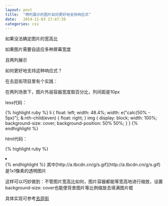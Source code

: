 ```yaml
---
layout: post
title:  "两列展示的图片如何更好地支持响应式"
date:   2014-11-03 17:47:39
categories: css
---
```


如果没法确定图片的宽高比

如果图片需要自适应多种屏幕宽度

且两列展示

如何更好地支持这种响应式？

在去逛街项目里有个实践：

在两列场景下，图片外层容器宽度取百分比，列间距是10px

less代码：

{% highlight ruby %}
li {
    float: left;
    width: 48.4%;
    width: e("calc(50% - 5px)");
    &:nth-child(even) {
        float: right;
    }
    img {
        display: block;
        width: 100%;
        background-size: cover;
        background-position: 50% 50%;
    }
}
{% endhighlight %}

html代码：

{% highlight ruby %}
<li>
    <a href="#">
        <img src="http://a.tbcdn.cn/g/s.gif" style="background-image:url({{=item.picUrl}})" alt="" />
    </a>
</li>
{% endhighlight %}
其中[http://a.tbcdn.cn/g/s.gif](http://a.tbcdn.cn/g/s.gif)是1x1像素的透明图片

这样可以巧妙做到：不管图片宽高比如何，图片容器都能等宽高地进行缩放，设置background-size: cover也能使背景图片等比例缩放去填满图片框

具体实现可参考[去逛街](http://h5.m.taobao.com/goshopping/index.html)
